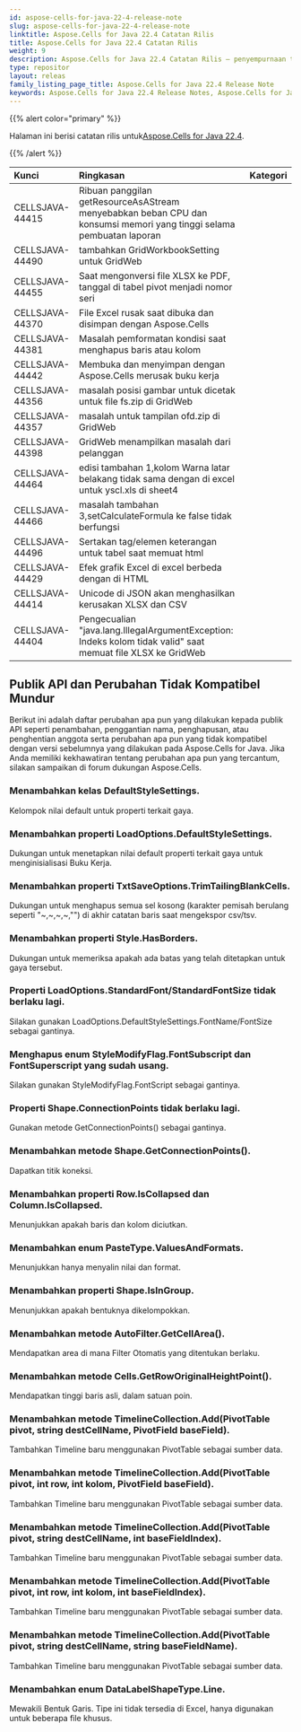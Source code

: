 ```yaml
---
id: aspose-cells-for-java-22-4-release-note
slug: aspose-cells-for-java-22-4-release-note
linktitle: Aspose.Cells for Java 22.4 Catatan Rilis
title: Aspose.Cells for Java 22.4 Catatan Rilis
weight: 9
description: Aspose.Cells for Java 22.4 Catatan Rilis – penyempurnaan terbaru, fitur baru, dan perbaikan
type: repositor
layout: releas
family_listing_page_title: Aspose.Cells for Java 22.4 Release Note
keywords: Aspose.Cells for Java 22.4 Release Notes, Aspose.Cells for Java 22.4 updates and fixe
---
```

{{% alert color="primary" %}}

 Halaman ini berisi catatan rilis untuk[Aspose.Cells for Java 22.4](https://releases.aspose.com/cells/java/new-releases/aspose.cells-for-java-22.4/).

{{% /alert %}}

|**Kunci**|**Ringkasan**|**Kategori**|
| :- | :- | :- |
|CELLSJAVA-44415|Ribuan panggilan getResourceAsAStream menyebabkan beban CPU dan konsumsi memori yang tinggi selama pembuatan laporan|
|CELLSJAVA-44490|tambahkan GridWorkbookSetting untuk GridWeb|
|CELLSJAVA-44455|Saat mengonversi file XLSX ke PDF, tanggal di tabel pivot menjadi nomor seri|
|CELLSJAVA-44370|File Excel rusak saat dibuka dan disimpan dengan Aspose.Cells|
|CELLSJAVA-44381|Masalah pemformatan kondisi saat menghapus baris atau kolom|
|CELLSJAVA-44442|Membuka dan menyimpan dengan Aspose.Cells merusak buku kerja|
|CELLSJAVA-44356|masalah posisi gambar untuk dicetak untuk file fs.zip di GridWeb|
|CELLSJAVA-44357|masalah untuk tampilan ofd.zip di GridWeb|
|CELLSJAVA-44398|GridWeb menampilkan masalah dari pelanggan|
|CELLSJAVA-44464|edisi tambahan 1,kolom Warna latar belakang tidak sama dengan di excel untuk yscl.xls di sheet4|
|CELLSJAVA-44466| masalah tambahan 3,setCalculateFormula ke false tidak berfungsi|
|CELLSJAVA-44496| Sertakan tag/elemen keterangan untuk tabel saat memuat html|
|CELLSJAVA-44429|Efek grafik Excel di excel berbeda dengan di HTML|
|CELLSJAVA-44414| Unicode di JSON akan menghasilkan kerusakan XLSX dan CSV|
|CELLSJAVA-44404|Pengecualian "java.lang.IllegalArgumentException: Indeks kolom tidak valid" saat memuat file XLSX ke GridWeb|

##  **Publik API dan Perubahan Tidak Kompatibel Mundur**

Berikut ini adalah daftar perubahan apa pun yang dilakukan kepada publik API seperti penambahan, penggantian nama, penghapusan, atau penghentian anggota serta perubahan apa pun yang tidak kompatibel dengan versi sebelumnya yang dilakukan pada Aspose.Cells for Java. Jika Anda memiliki kekhawatiran tentang perubahan apa pun yang tercantum, silakan sampaikan di forum dukungan Aspose.Cells.

###  **Menambahkan kelas DefaultStyleSettings.**

Kelompok nilai default untuk properti terkait gaya.

###  **Menambahkan properti LoadOptions.DefaultStyleSettings.**

Dukungan untuk menetapkan nilai default properti terkait gaya untuk menginisialisasi Buku Kerja.

###  **Menambahkan properti TxtSaveOptions.TrimTailingBlankCells.**

Dukungan untuk menghapus semua sel kosong (karakter pemisah berulang seperti "~,~,~,~,"") di akhir catatan baris saat mengekspor csv/tsv.

###  **Menambahkan properti Style.HasBorders.**

Dukungan untuk memeriksa apakah ada batas yang telah ditetapkan untuk gaya tersebut.

###  **Properti LoadOptions.StandardFont/StandardFontSize tidak berlaku lagi.**

Silakan gunakan LoadOptions.DefaultStyleSettings.FontName/FontSize sebagai gantinya.

###  **Menghapus enum StyleModifyFlag.FontSubscript dan FontSuperscript yang sudah usang.**

Silakan gunakan StyleModifyFlag.FontScript sebagai gantinya.

###  **Properti Shape.ConnectionPoints tidak berlaku lagi.**

Gunakan metode GetConnectionPoints() sebagai gantinya.

###  **Menambahkan metode Shape.GetConnectionPoints().**

Dapatkan titik koneksi.

###  **Menambahkan properti Row.IsCollapsed dan Column.IsCollapsed.**

Menunjukkan apakah baris dan kolom diciutkan.

###  **Menambahkan enum PasteType.ValuesAndFormats.**

Menunjukkan hanya menyalin nilai dan format.

###  **Menambahkan properti Shape.IsInGroup.**

Menunjukkan apakah bentuknya dikelompokkan.

###  **Menambahkan metode AutoFilter.GetCellArea().**

Mendapatkan area di mana Filter Otomatis yang ditentukan berlaku.

###  **Menambahkan metode Cells.GetRowOriginalHeightPoint().**

Mendapatkan tinggi baris asli, dalam satuan poin.

###  **Menambahkan metode TimelineCollection.Add(PivotTable pivot, string destCellName, PivotField baseField).**

Tambahkan Timeline baru menggunakan PivotTable sebagai sumber data.

###  **Menambahkan metode TimelineCollection.Add(PivotTable pivot, int row, int kolom, PivotField baseField).**

Tambahkan Timeline baru menggunakan PivotTable sebagai sumber data.

###  **Menambahkan metode TimelineCollection.Add(PivotTable pivot, string destCellName, int baseFieldIndex).**

Tambahkan Timeline baru menggunakan PivotTable sebagai sumber data.

###  **Menambahkan metode TimelineCollection.Add(PivotTable pivot, int row, int kolom, int baseFieldIndex).**

Tambahkan Timeline baru menggunakan PivotTable sebagai sumber data.

###  **Menambahkan metode TimelineCollection.Add(PivotTable pivot, string destCellName, string baseFieldName).**

Tambahkan Timeline baru menggunakan PivotTable sebagai sumber data.

###  **Menambahkan enum DataLabelShapeType.Line.**

Mewakili Bentuk Garis. Tipe ini tidak tersedia di Excel, hanya digunakan untuk beberapa file khusus.